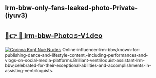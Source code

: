 ## lrm-bbw-only-fans​-leaked-photo​-Private-(iyuv3)


# <h2><a href="https://mediaupload.pro?title=lrm-bbw&ref=git">🔗👉 🔴 lrm-bbw-P𝚑ot𝚘𝚜-V𝚒d𝚎o</a></h2>

[![Corinna Kopf Nue Nu𝚍e𝚜](https://i.imgur.com/0qMVB7G.gif)](https://mediaupload.pro?title=lrm-bbw&ref=git)
Online-influencer-lrm-bbw,known-for-publishing-dance-and-lifestyle-content,-including-performances-and-vlogs-on-social-media-platforms.Brilliant-ventriloquist-assistant-lrm-bbw,celebrated-for-their-exceptional-abilities-and-accomplishments-in-assisting-ventriloquists.  